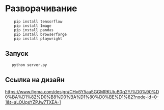 # Разворачивание

```
    pip install tensorflow
    pip install Image
    pip install pandas
    pip install browserforge
    pip install playwright
```
## Запуск

```
   python server.py
```

## Ссылка на дизайн

https://www.figma.com/design/CHv6Y5aa5GGMRKUtuB0q2Y/%D0%90%D0%BA%D1%82%D0%B8%D0%BA%D1%80%D0%BE%D1%82?node-id=0-1&t=aLOUpsYZPJw7TXEA-1